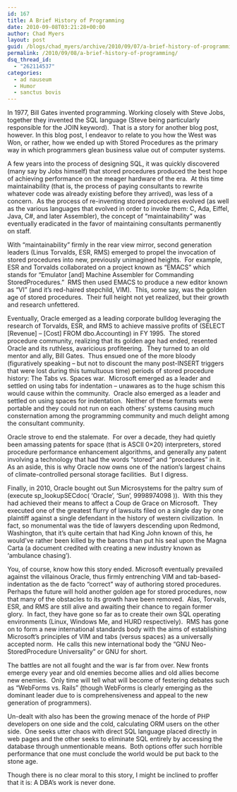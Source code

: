 ```yaml
---
id: 167
title: A Brief History of Programming
date: 2010-09-08T03:21:28+00:00
author: Chad Myers
layout: post
guid: /blogs/chad_myers/archive/2010/09/07/a-brief-history-of-programming.aspx
permalink: /2010/09/08/a-brief-history-of-programming/
dsq_thread_id:
  - "262114537"
categories:
  - ad nauseum
  - Humor
  - sanctus bovis
---
```

In 1977, Bill Gates invented programming. Working closely with Steve Jobs, together they invented the SQL language (Steve being particularly responsible for the JOIN keyword).&#160; That is a story for another blog post, however. In this blog post, I endeavor to relate to you how the West was Won, or rather, how we ended up with Stored Procedures as the primary way in which programmers glean business value out of computer systems.

A few years into the process of designing SQL, it was quickly discovered (many say by Jobs himself) that stored procedures produced the best hope of achieving performance on the meager hardware of the era.&#160; At this time maintainability (that is, the process of paying consultants to rewrite whatever code was already existing before they arrived), was less of a concern.&#160; As the process of re-inventing stored procedures evolved (as well as the various languages that evolved in order to invoke them: C, Ada, Eiffel, Java, C#, and later Assembler), the concept of “maintainability” was eventually eradicated in the favor of maintaining consultants permanently on staff.&#160; 

With “maintainability” firmly in the rear view mirror, second generation leaders (Linus Torvalds, ESR, RMS) emerged to propel the invocation of stored procedures into new, previously unimagined heights.&#160; For example, ESR and Torvalds collaborated on a project known as “EMACS” which stands for “Emulator [and] Machine Assembler for Commanding StoredProcedures.”&#160; RMS then used EMACS to produce a new editor known as “VI” (and it’s red-haired stepchild, VIM).&#160; This, some say, was the golden age of stored procedures.&#160; Their full height not yet realized, but their growth and research unfettered.

Eventually, Oracle emerged as a leading corporate bulldog leveraging the research of Torvalds, ESR, and RMS to achieve massive profits of (SELECT [Revenue] &#8211; [Cost] FROM dbo.Accounting) in FY 1995.&#160; The stored procedure community, realizing that its golden age had ended, resented Oracle and its ruthless, avaricious profiteering.&#160; They turned to an old mentor and ally, Bill Gates.&#160; Thus ensued one of the more bloody (figuratively speaking – but not to discount the many post-INSERT triggers that were lost during this tumultuous time) periods of stored procedure history: The Tabs vs. Spaces war.&#160; Microsoft emerged as a leader and settled on using tabs for indentation – unawares as to the huge schism this would cause within the community.&#160; Oracle also emerged as a leader and settled on using spaces for indentation.&#160; Neither of these formats were portable and they could not run on each others’ systems causing much consternation among the programming community and much delight among the consultant community.&#160; 

Oracle strove to end the stalemate.&#160; For over a decade, they had quietly been amassing patents for space (that is ASCII 0&#215;20) interpreters, stored procedure performance enhancement algorithms, and generally any patent involving a technology that had the words “stored” and “procedures” in it.&#160; As an aside, this is why Oracle now owns one of the nation’s largest chains of climate-controlled personal storage facilities.&#160; But I digress.&#160; 

Finally, in 2010, Oracle bought out Sun Microsystems for the paltry sum of (execute sp_lookupSECdoc( ‘Oracle’, ‘Sun’, 9998974098 )).&#160; With this they had achieved their means to affect a Coup de Grace on Microsoft.&#160; They executed one of the greatest flurry of lawsuits filed on a single day by one plaintiff against a single defendant in the history of western civilization.&#160; In fact, so monumental was the tide of lawyers descending upon Redmond, Washington, that it’s quite certain that had King John known of this, he would’ve rather been killed by the barons than put his seal upon the Magna Carta (a document credited with creating a new industry known as ‘ambulance chasing’).

You, of course, know how this story ended. Microsoft eventually prevailed against the villainous Oracle, thus firmly entrenching VIM and tab-based-indentation as the de facto “correct” way of authoring stored procedures.&#160; Perhaps the future will hold another golden age for stored procedures, now that many of the obstacles to its growth have been removed.&#160; Alas, Torvals, ESR, and RMS are still alive and awaiting their chance to regain former glory.&#160; In fact, they have gone so far as to create their own SQL operating environments (Linux, Windows Me, and HURD respectively).&#160; RMS has gone on to form a new international standards body with the aims of establishing Microsoft’s principles of VIM and tabs (versus spaces) as a universally accepted norm.&#160; He calls this new international body the “GNU Neo-StoredProcedure Universality” or GNU for short.

The battles are not all fought and the war is far from over. New fronts emerge every year and old enemies become allies and old allies become new enemies.&#160; Only time will tell what will become of festering debates such as “WebForms vs. Rails” (though WebForms is clearly emerging as the dominant leader due to is comprehensiveness and appeal to the new generation of programmers).

Un-dealt with also has been the growing menace of the horde of PHP developers on one side and the cold, calculating ORM users on the other side.&#160; One seeks utter chaos with direct SQL language placed directly in web pages and the other seeks to eliminate SQL entirely by accessing the database through unmentionable means.&#160; Both options offer such horrible performance that one must conclude the world would be put back to the stone age.&#160; 

Though there is no clear moral to this story, I might be inclined to proffer that it is: A DBA’s work is never done.